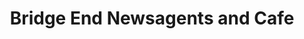 ---
title: "Bridge End Newsagents and Cafe"
url: /appleby-in-westmorland/bridge-end-newsagents-and-cafe/
shop: Zeitungen
---